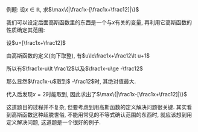 <script 
  src="https://cdn.bootcss.com/mathjax/2.7.5/MathJax.js?config=TeX-MML-AM_CHTML"></script>
例题: 设$x\in\mathbb{R}$, 求$\max\{|\frac1x-[\frac1x+\frac12]|\}$

我们可以设定后面高斯函数里的东西是一个与$x$有关的变量, 再利用它高斯函数的性质确定其范围:

设$u=[\frac1x+\frac12]$

由高斯函数的定义(向下取整), 有$u\le\frac1x+\frac12\lt u+1$

所以有$\frac1x-u\lt \frac12$以及$\frac1x-u\ge -\frac12$

那么显然$\frac1x-u$取到$ -\frac12$时, 其绝对值最大.

代入后发现$x=2$时能取到, 因此求出了$\max\{|\frac1x-[\frac1x+\frac12]|\}$

这道题目的过程并不复杂, 但要考虑到用高斯函数的定义解决问题很关键. 其实看到高斯函数这种超脱世俗, 不能用常见的不等式确认范围的东西时, 就应该想到用定义解决问题, 这道题是一个很好的例子.

